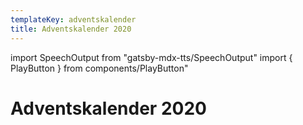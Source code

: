 ```yaml
---
templateKey: adventskalender
title: Adventskalender 2020
---
```

import SpeechOutput from "gatsby-mdx-tts/SpeechOutput"
import { PlayButton } from components/PlayButton"

<SpeechOutput id="projekt-adventskalender-2020" customPlayButton={PlayButton}>

# Adventskalender 2020

</SpeechOutput>